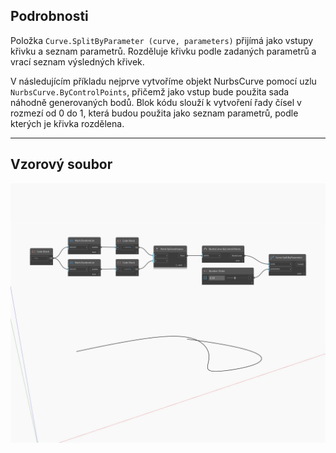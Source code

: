 ## Podrobnosti
Položka `Curve.SplitByParameter (curve, parameters)` přijímá jako vstupy křivku a seznam parametrů. Rozděluje křivku podle zadaných parametrů a vrací seznam výsledných křivek.

V následujícím příkladu nejprve vytvoříme objekt NurbsCurve pomocí uzlu `NurbsCurve.ByControlPoints`, přičemž jako vstup bude použita sada náhodně generovaných bodů. Blok kódu slouží k vytvoření řady čísel v rozmezí od 0 do 1, která budou použita jako seznam parametrů, podle kterých je křivka rozdělena.

___
## Vzorový soubor

![SplitByParameter](./Autodesk.DesignScript.Geometry.Curve.SplitByParameter_img.jpg)

